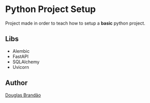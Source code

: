 # Python Project Setup

Project made in order to teach how to setup a **basic** python project.

## Libs

+ Alembic
+ FastAPI
+ SQLAlchemy
+ Uvicorn

## Author

[Douglas Brandão](github.com/douglasbrandao)